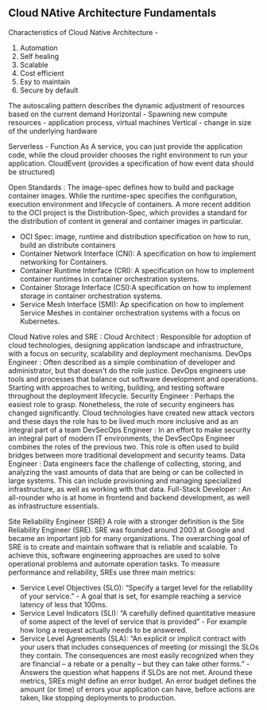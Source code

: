 ## Cloud NAtive Architecture Fundamentals
Characteristics of Cloud Native Architecture -
1. Automation
2. Self healing
3. Scalable
4. Cost efficient
5. Esy to maintain
6. Secure by default

The autoscaling pattern describes the dynamic adjustment of resources based on the current demand
Horizontal - Spawning new compute resources - application process, virtual machines
Vertical - change in size of the underlying hardware

Serverless - Function As A service, you can just provide the application code, while the cloud provider chooses the right environment to run your application. CloudEvent (provides a specification of how event data should be structured)

Open Standards :
The image-spec defines how to build and package container images. While the runtime-spec specifies the configuration, execution environment and lifecycle of containers. A more recent addition to the OCI project is the Distribution-Spec, which provides a standard for the distribution of content in general and container images in particular.

* OCI Spec: image, runtime and distribution specification on how to run, build an distribute containers
* Container Network Interface (CNI): A specification on how to implement networking for Containers.
* Container Runtime Interface (CRI): A specification on how to implement container runtimes in container orchestration systems.
* Container Storage Interface (CSI):A specification on how to implement storage in container orchestration systems.
* Service Mesh Interface (SMI): Ap specification on how to implement Service Meshes in container orchestration systems with a focus on Kubernetes.

Cloud Native roles and SRE :
Cloud Architect : Responsible for adoption of cloud technologies, designing application landscape and infrastructure, with a focus on security, scalability and deployment mechanisms.
DevOps Engineer : Often described as a simple combination of developer and administrator, but that doesn't do the role justice. DevOps engineers use tools and processes that balance out software development and operations. Starting with approaches to writing, building, and testing software throughout the deployment lifecycle.
Security Engineer : Perhaps the easiest role to grasp. Nonetheless, the role of security engineers has changed significantly. Cloud technologies have created new attack vectors and these days the role has to be lived much more inclusive and as an integral part of a team
DevSecOps Engineer : In an effort to make security an integral part of modern IT environments, the DevSecOps Engineer combines the roles of the previous two. This role is often used to build bridges between more traditional development and security teams.
Data Engineer : Data engineers face the challenge of collecting, storing, and analyzing the vast amounts of data that are being or can be collected in large systems. This can include provisioning and managing specialized infrastructure, as well as working with that data.
Full-Stack Developer : An all-rounder who is at home in frontend and backend development, as well as infrastructure essentials.


Site Reliability Engineer (SRE)
A role with a stronger definition is the Site Reliability Engineer (SRE). SRE was founded around 2003 at Google and became an important job for many organizations. The overarching goal of SRE is to create and maintain software that is reliable and scalable. To achieve this, software engineering approaches are used to solve operational problems and automate operation tasks.
To measure performance and reliability, SREs use three main metrics:
* Service Level Objectives (SLO): “Specify a target level for the reliability of your service.” - A goal that is set, for example reaching a service latency of less that 100ms.
* Service Level Indicators (SLI): “A carefully defined quantitative measure of some aspect of the level of service that is provided” - For example how long a request actually needs to be answered.
* Service Level Agreements (SLA): “An explicit or implicit contract with your users that includes consequences of meeting (or missing) the SLOs they contain. The consequences are most easily recognized when they are financial – a rebate or a penalty – but they can take other forms.” - Answers the question what happens if SLOs are not met.
Around these metrics, SREs might define an error budget. An error budget defines the amount (or time) of errors your application can have, before actions are taken, like stopping deployments to production.